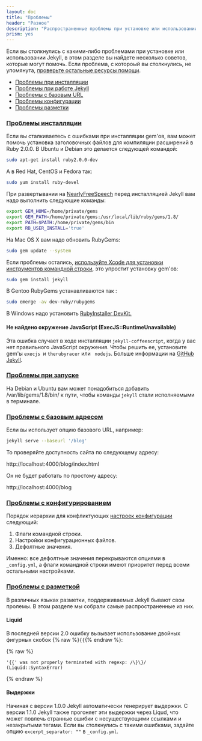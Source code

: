 ```yaml
---
layout: doc
title: "Проблемы"
header: "Разное"
description: "Распространенные проблемы при установке или использовании Jekyll. Способы решения."
prism: yes
---
```

Если вы столкнулись с какими-либо проблемами при установке или использовании Jekyll, в этом разделе вы найдете  несколько советов, которые могут помочь. Если проблема, с котороый вы столкнулись, не упомянута, [проверьте остальные ресурсы помощи](http://jekyllrb.com/help/).

* [Проблемы при инсталляции](/documentation/25_troubleshooting.html#installation-problems)
* [Проблемы при работе Jekyll](/documentation/25_troubleshooting.html#problems-running-jekyll)
* [Проблемы с базовым URL](/documentation/25_troubleshooting.html#base-url-problems)
* [Проблемы конфигурации](/documentation/25_troubleshooting.html#configuration-problems)
* [Проблемы разметки](/documentation/25_troubleshooting.html#markup-problems)

### [Проблемы инсталляции](#installation-problems)

Если вы сталкиваетесь с ошибками при инсталляции gem'ов, вам может помочь установка заголовочных файлов для компиляции расширений в Ruby 2.0.0. В Ubuntu и Debian это делается следующей командой:

```bash
sudo apt-get install ruby2.0.0-dev
```

А в  Red Hat, CentOS и  Fedora так:

```bash
sudo yum install ruby-devel
```

При развертывании на [NearlyFreeSpeech](https://www.nearlyfreespeech.net/) перед инсталляцией Jekyll вам надо выполнить следующие команды:

```bash
export GEM_HOME=/home/private/gems
export GEM_PATH=/home/private/gems:/usr/local/lib/ruby/gems/1.8/
export PATH=$PATH:/home/private/gems/bin
export RB_USER_INSTALL='true'
```

На  Mac OS X вам надо обновить RubyGems:

```bash
sudo gem update --system
```

Если проблемы остались, [используйте Xcode для установки инструментов командной строки](http://www.zlu.me/ruby/os%20x/gem/mountain%20lion/2012/02/21/install-native-ruby-gem-in-mountain-lion-preview.html), это упростит установку gem'ов:

```bash
sudo gem install jekyll
```

В Gentoo RubyGems устанавливаются так :

```bash
sudo emerge -av dev-ruby/rubygems
```

В Windows надо установить [RubyInstaller DevKit.](https://wiki.github.com/oneclick/rubyinstaller/development-kit)

#### Не найдено окружение JavaScript (ExecJS::RuntimeUnavailable)

Эта ошибка случает в ходе инсталляции `jekyll-coffeescript`, когда у вас нет правильного JavaScript окружения. Чтобы решить ее, установите gem'ы `execjs `и `therubyracer` или ` nodejs`. Больше информации на [GitHub Jekyll](https://github.com/jekyll/jekyll/issues/2327).

### [Проблемы при запуске](#problems-running-jekyll)

На Debian и Ubuntu вам может понадобиться добавить /var/lib/gems/1.8/bin/ к пути, чтобы команды `jekyll` стали исполняемыми в терминале.

### [Проблемы с базовым адресом](#base-url-problems)

Если вы использует опцию базового URL, например:

```bash
jekyll serve --baseurl '/blog'
```

То проверяйте доступность сайта по следующему адресу:


http://localhost:4000/blog/index.html


Он не будет работать по простому адресу:


http://localhost:4000/blog


### [Проблемы  с конфигурированием](#configuration-problems)

Порядок иерархии для конфликтующих [настроек конфигурации](/documentation/06_configuration.html) следующий:

1. Флаги командной строки.
2. Настройки конфигурационных файлов.
3. Дефолтные значения.

Именно: все дефолтные значения перекрываются опциями в `_config.yml`, а флаги командной строки имеют приоритет перед всеми остальными настройками.

### [Проблемы с разметкой](#markup-problems)

В различных языках разметки, поддерживаемых Jekyll бывают свои пролемы. В этом разделе мы собрали самые распространенные из них.

#### Liquid

В последней версии 2.0 ошибку вызывает использование двойных фигурных скобок {% raw %}`{{`{% endraw %}:

{% raw %}

```liquid
'{{' was not properly terminated with regexp: /\}\}/  (Liquid::SyntaxError)
```

{% endraw %}

#### Выдержки

Начиная с версии 1.0.0 Jekyll автоматически генерирует выдержки. С версии 1.1.0 Jekyll  также прогоняет эти выдержки через Liqud, что может повлечь странные ошибки с несуществующими ссылками и незакрытыми тегами. Если вы столкнулись с такими ошибками, задайте опцию `excerpt_separator: ""` в `_config.yml`.
